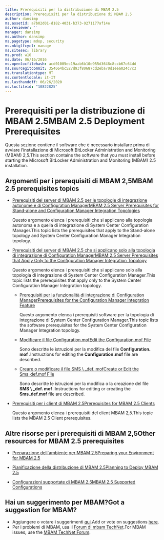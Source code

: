 ```yaml
---
title: Prerequisiti per la distribuzione di MBAM 2.5
description: Prerequisiti per la distribuzione di MBAM 2.5
author: dansimp
ms.assetid: a7b02d01-d182-4031-b373-0271177af14e
ms.reviewer: ''
manager: dansimp
ms.author: dansimp
ms.pagetype: mdop, security
ms.mktglfcycl: manage
ms.sitesec: library
ms.prod: w10
ms.date: 06/16/2016
ms.openlocfilehash: acd01005ec19aab6b10e955d3648c8ccb67c64dd
ms.sourcegitcommit: 354664bc527d93f80687cd2eba70d1eea024c7c3
ms.translationtype: MT
ms.contentlocale: it-IT
ms.lasthandoff: 06/26/2020
ms.locfileid: "10822825"
---
```

# <span data-ttu-id="1f1df-103">Prerequisiti per la distribuzione di MBAM 2.5</span><span class="sxs-lookup"><span data-stu-id="1f1df-103">MBAM 2.5 Deployment Prerequisites</span></span>


<span data-ttu-id="1f1df-104">Questa sezione contiene il software che è necessario installare prima di avviare l'installazione di Microsoft BitLocker Administration and Monitoring (MBAM) 2,5.</span><span class="sxs-lookup"><span data-stu-id="1f1df-104">This section contains the software that you must install before starting the Microsoft BitLocker Administration and Monitoring (MBAM) 2.5 installation.</span></span>

## <a href="" id="---------mbam-2-5-prerequisites-topics"></a> <span data-ttu-id="1f1df-105">Argomenti per i prerequisiti di MBAM 2,5</span><span class="sxs-lookup"><span data-stu-id="1f1df-105">MBAM 2.5 prerequisites topics</span></span>


-   [<span data-ttu-id="1f1df-106">Prerequisiti del server di MBAM 2.5 per le topologie di integrazione autonome e di Configuration Manager</span><span class="sxs-lookup"><span data-stu-id="1f1df-106">MBAM 2.5 Server Prerequisites for Stand-alone and Configuration Manager Integration Topologies</span></span>](mbam-25-server-prerequisites-for-stand-alone-and-configuration-manager-integration-topologies.md)

    <span data-ttu-id="1f1df-107">Questo argomento elenca i prerequisiti che si applicano alla topologia autonoma e a quella di integrazione di System Center Configuration Manager.</span><span class="sxs-lookup"><span data-stu-id="1f1df-107">This topic lists the prerequisites that apply to the Stand-alone topology and System Center Configuration Manager Integration topology.</span></span>

-   [<span data-ttu-id="1f1df-108">Prerequisiti del server di MBAM 2.5 che si applicano solo alla topologia di integrazione di Configuration Manager</span><span class="sxs-lookup"><span data-stu-id="1f1df-108">MBAM 2.5 Server Prerequisites that Apply Only to the Configuration Manager Integration Topology</span></span>](mbam-25-server-prerequisites-that-apply-only-to-the-configuration-manager-integration-topology.md)

    <span data-ttu-id="1f1df-109">Questo argomento elenca i prerequisiti che si applicano solo alla topologia di integrazione di System Center Configuration Manager.</span><span class="sxs-lookup"><span data-stu-id="1f1df-109">This topic lists the prerequisites that apply only to the System Center Configuration Manager Integration topology.</span></span>

    -   [<span data-ttu-id="1f1df-110">Prerequisiti per la funzionalità di integrazione di Configuration Manager</span><span class="sxs-lookup"><span data-stu-id="1f1df-110">Prerequisites for the Configuration Manager Integration Feature</span></span>](prerequisites-for-the-configuration-manager-integration-feature.md)

        <span data-ttu-id="1f1df-111">Questo argomento elenca i prerequisiti software per la topologia di integrazione di System Center Configuration Manager.</span><span class="sxs-lookup"><span data-stu-id="1f1df-111">This topic lists the software prerequisites for the System Center Configuration Manager Integration topology.</span></span>

    -   [<span data-ttu-id="1f1df-112">Modificare il file Configuration.mof</span><span class="sxs-lookup"><span data-stu-id="1f1df-112">Edit the Configuration.mof File</span></span>](edit-the-configurationmof-file-mbam-25.md)

        <span data-ttu-id="1f1df-113">Sono descritte le istruzioni per la modifica del file **Configuration. mof** .</span><span class="sxs-lookup"><span data-stu-id="1f1df-113">Instructions for editing the **Configuration.mof** file are described.</span></span>

    -   [<span data-ttu-id="1f1df-114">Creare o modificare il file SMS \ _def. mof</span><span class="sxs-lookup"><span data-stu-id="1f1df-114">Create or Edit the Sms\_def.mof File</span></span>](create-or-edit-the-sms-defmof-file-mbam-25.md)

        <span data-ttu-id="1f1df-115">Sono descritte le istruzioni per la modifica o la creazione del file **SMS \ _def. mof** .</span><span class="sxs-lookup"><span data-stu-id="1f1df-115">Instructions for editing or creating the **Sms\_def.mof** file are described.</span></span>

-   [<span data-ttu-id="1f1df-116">Prerequisiti per i client di MBAM 2.5</span><span class="sxs-lookup"><span data-stu-id="1f1df-116">Prerequisites for MBAM 2.5 Clients</span></span>](prerequisites-for-mbam-25-clients.md)

    <span data-ttu-id="1f1df-117">Questo argomento elenca i prerequisiti del client MBAM 2,5.</span><span class="sxs-lookup"><span data-stu-id="1f1df-117">This topic lists the MBAM 2.5 Client prerequisites.</span></span>

## <span data-ttu-id="1f1df-118">Altre risorse per i prerequisiti di MBAM 2,5</span><span class="sxs-lookup"><span data-stu-id="1f1df-118">Other resources for MBAM 2.5 prerequisites</span></span>


-   [<span data-ttu-id="1f1df-119">Preparazione dell'ambiente per MBAM 2.5</span><span class="sxs-lookup"><span data-stu-id="1f1df-119">Preparing your Environment for MBAM 2.5</span></span>](preparing-your-environment-for-mbam-25.md)

-   [<span data-ttu-id="1f1df-120">Pianificazione della distribuzione di MBAM 2.5</span><span class="sxs-lookup"><span data-stu-id="1f1df-120">Planning to Deploy MBAM 2.5</span></span>](planning-to-deploy-mbam-25.md)

-   [<span data-ttu-id="1f1df-121">Configurazioni supportate di MBAM 2.5</span><span class="sxs-lookup"><span data-stu-id="1f1df-121">MBAM 2.5 Supported Configurations</span></span>](mbam-25-supported-configurations.md)

## <span data-ttu-id="1f1df-122">Hai un suggerimento per MBAM?</span><span class="sxs-lookup"><span data-stu-id="1f1df-122">Got a suggestion for MBAM?</span></span>
- <span data-ttu-id="1f1df-123">Aggiungere o votare i suggerimenti [qui](http://mbam.uservoice.com/forums/268571-microsoft-bitlocker-administration-and-monitoring).</span><span class="sxs-lookup"><span data-stu-id="1f1df-123">Add or vote on suggestions [here](http://mbam.uservoice.com/forums/268571-microsoft-bitlocker-administration-and-monitoring).</span></span> 
- <span data-ttu-id="1f1df-124">Per i problemi di MBAM, usa il [Forum di mbam TechNet](https://social.technet.microsoft.com/Forums/home?forum=mdopmbam).</span><span class="sxs-lookup"><span data-stu-id="1f1df-124">For MBAM issues, use the [MBAM TechNet Forum](https://social.technet.microsoft.com/Forums/home?forum=mdopmbam).</span></span>

 

 





